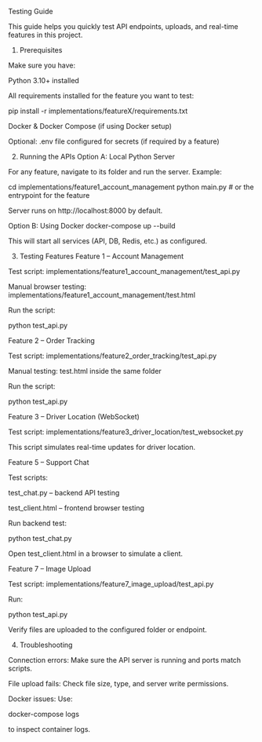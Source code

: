 Testing Guide

This guide helps you quickly test API endpoints, uploads, and real-time features in this project.

1. Prerequisites

Make sure you have:

Python 3.10+ installed

All requirements installed for the feature you want to test:

pip install -r implementations/featureX/requirements.txt


Docker & Docker Compose (if using Docker setup)

Optional: .env file configured for secrets (if required by a feature)

2. Running the APIs
Option A: Local Python Server

For any feature, navigate to its folder and run the server. Example:

cd implementations/feature1_account_management
python main.py   # or the entrypoint for the feature


Server runs on http://localhost:8000 by default.

Option B: Using Docker
docker-compose up --build


This will start all services (API, DB, Redis, etc.) as configured.

3. Testing Features
Feature 1 – Account Management

Test script: implementations/feature1_account_management/test_api.py

Manual browser testing: implementations/feature1_account_management/test.html

Run the script:

python test_api.py

Feature 2 – Order Tracking

Test script: implementations/feature2_order_tracking/test_api.py

Manual testing: test.html inside the same folder

Run the script:

python test_api.py

Feature 3 – Driver Location (WebSocket)

Test script: implementations/feature3_driver_location/test_websocket.py

This script simulates real-time updates for driver location.

Feature 5 – Support Chat

Test scripts:

test_chat.py – backend API testing

test_client.html – frontend browser testing

Run backend test:

python test_chat.py


Open test_client.html in a browser to simulate a client.

Feature 7 – Image Upload

Test script: implementations/feature7_image_upload/test_api.py

Run:

python test_api.py


Verify files are uploaded to the configured folder or endpoint.

4. Troubleshooting

Connection errors: Make sure the API server is running and ports match scripts.

File upload fails: Check file size, type, and server write permissions.

Docker issues: Use:

docker-compose logs


to inspect container logs.